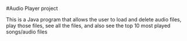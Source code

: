 #Audio Player project

This is a Java program that allows the user to load and delete audio files, play those files, see all the files, and also see the top 10 most played songs/audio files
